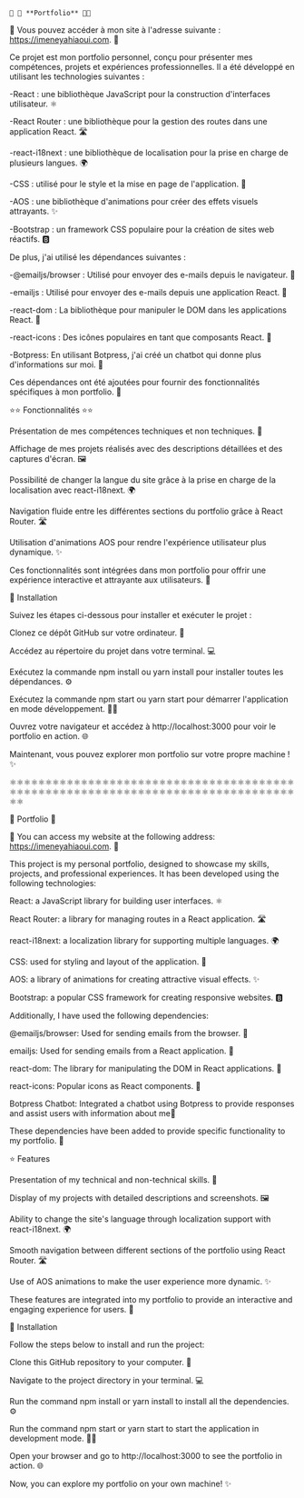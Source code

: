     🌟 🌟 **Portfolio** 🌟🌟


🎊 Vous pouvez accéder à mon site à l'adresse suivante : https://imeneyahiaoui.com. 🎊


Ce projet est mon portfolio personnel, conçu pour présenter mes compétences, projets et expériences professionnelles. Il a été développé en utilisant les technologies suivantes :

-React : une bibliothèque JavaScript pour la construction d'interfaces utilisateur. ⚛️

-React Router : une bibliothèque pour la gestion des routes dans une application React. 🛣️

-react-i18next : une bibliothèque de localisation pour la prise en charge de plusieurs langues. 🌍

-CSS : utilisé pour le style et la mise en page de l'application. 🎨

-AOS : une bibliothèque d'animations pour créer des effets visuels attrayants. ✨

-Bootstrap : un framework CSS populaire pour la création de sites web réactifs. 🅱️

De plus, j'ai utilisé les dépendances suivantes :


-@emailjs/browser : Utilisé pour envoyer des e-mails depuis le navigateur. 📧

-emailjs : Utilisé pour envoyer des e-mails depuis une application React. 📧

-react-dom : La bibliothèque pour manipuler le DOM dans les applications React. 🏢

-react-icons : Des icônes populaires en tant que composants React. 🔣

-Botpress: En utilisant Botpress, j'ai créé un chatbot qui donne plus d'informations sur moi. 🤖 

Ces dépendances ont été ajoutées pour fournir des fonctionnalités spécifiques à mon portfolio. 🚀


⭐⭐ Fonctionnalités ⭐⭐


Présentation de mes compétences techniques et non techniques. 🚀

Affichage de mes projets réalisés avec des descriptions détaillées et des captures d'écran. 🖼️

Possibilité de changer la langue du site grâce à la prise en charge de la localisation avec react-i18next. 🌍

Navigation fluide entre les différentes sections du portfolio grâce à React Router. 🛣️

Utilisation d'animations AOS pour rendre l'expérience utilisateur plus dynamique. ✨

Ces fonctionnalités sont intégrées dans mon portfolio pour offrir une expérience interactive et attrayante aux utilisateurs. 💼


🚀 Installation

Suivez les étapes ci-dessous pour installer et exécuter le projet :

Clonez ce dépôt GitHub sur votre ordinateur. 📂

Accédez au répertoire du projet dans votre terminal. 💻

Exécutez la commande npm install ou yarn install pour installer toutes les dépendances. ⚙️

Exécutez la commande npm start ou yarn start pour démarrer l'application en mode développement. 🏃‍♂️

Ouvrez votre navigateur et accédez à http://localhost:3000 pour voir le portfolio en action. 🌐

Maintenant, vous pouvez explorer mon portfolio sur votre propre machine ! ✨



⚛️⚛️⚛️⚛️⚛️⚛️⚛️⚛️⚛️⚛️⚛️⚛️⚛️⚛️⚛️⚛️⚛️⚛️⚛️⚛️⚛️⚛️⚛️⚛️⚛️⚛️⚛️⚛️⚛️⚛️⚛️⚛️⚛️⚛️⚛️⚛️⚛️⚛️⚛️⚛️⚛️⚛️⚛️⚛️⚛️⚛️⚛️⚛️⚛️⚛️⚛️⚛️⚛️⚛️⚛️⚛️⚛️⚛️⚛️⚛️⚛️⚛️⚛️⚛️⚛️⚛️⚛️⚛️⚛️⚛️⚛️⚛️⚛️⚛️⚛️⚛️⚛️⚛️⚛️⚛️⚛️⚛️

🌟 Portfolio 🌟 

🎊 You can access my website at the following address: https://imeneyahiaoui.com. 🎊


This project is my personal portfolio, designed to showcase my skills, projects, and professional experiences. It has been developed using the following technologies:

React: a JavaScript library for building user interfaces. ⚛️

React Router: a library for managing routes in a React application. 🛣️

react-i18next: a localization library for supporting multiple languages. 🌍

CSS: used for styling and layout of the application. 🎨

AOS: a library of animations for creating attractive visual effects. ✨

Bootstrap: a popular CSS framework for creating responsive websites. 🅱️

Additionally, I have used the following dependencies:

@emailjs/browser: Used for sending emails from the browser. 📧

emailjs: Used for sending emails from a React application. 📧

react-dom: The library for manipulating the DOM in React applications. 🏢

react-icons: Popular icons as React components. 🔣

Botpress Chatbot: Integrated a chatbot using Botpress to provide responses and assist users with information about me🤖 

These dependencies have been added to provide specific functionality to my portfolio. 🚀

⭐ Features

Presentation of my technical and non-technical skills. 🚀

Display of my projects with detailed descriptions and screenshots. 🖼️

Ability to change the site's language through localization support with react-i18next. 🌍

Smooth navigation between different sections of the portfolio using React Router. 🛣️

Use of AOS animations to make the user experience more dynamic. ✨

These features are integrated into my portfolio to provide an interactive and engaging experience for users. 💼


🚀 Installation

Follow the steps below to install and run the project:

Clone this GitHub repository to your computer. 📂

Navigate to the project directory in your terminal. 💻

Run the command npm install or yarn install to install all the dependencies. ⚙️

Run the command npm start or yarn start to start the application in development mode. 🏃‍♂️

Open your browser and go to http://localhost:3000 to see the portfolio in action. 🌐

Now, you can explore my portfolio on your own machine! ✨


